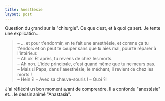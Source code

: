 ```yaml
---
title: Anesthésie
layout: post
---
```


Question du grand sur la "chirurgie". Ce que c'est, et à quoi ça sert. Je tente une explication…

<!-- more -->

> – … et pour t'endormir, on te fait une anesthésie, et comme ça tu t'endors et on peut te couper sans que tu aies mal, pour te réparer à l'intérieur.  
> – Ah ok. Et après, tu reviens de chez les morts.  
> – Ah non. L'idée principale, c'est quand même que tu ne meurs pas.  
> – Mais si Papa, dans l'anesthésie, le méchant, il revient de chez les morts !  
> – Hein ?!
> – Avec sa chauve-souris !
> – Quoi ?!

J'ai réfléchi un bon moment avant de comprendre. Il a confondu "anestésie" et… le dessin animé "Anastasia".